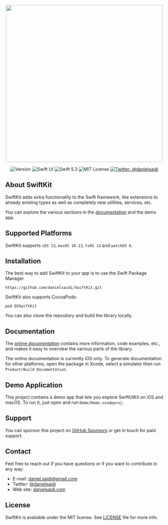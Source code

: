 <p align="center">
    <img src ="Resources/Logo.png" width=500 />
</p>

<p align="center">
    <img src="https://img.shields.io/github/v/release/danielsaidi/SwiftKit?color=%2300550&sort=semver" alt="Version" />
    <img src="https://img.shields.io/badge/platform-SwiftUI-red.svg" alt="Swift UI" />
    <img src="https://img.shields.io/badge/Swift-5.3-orange.svg" alt="Swift 5.3" />
    <img src="https://img.shields.io/github/license/danielsaidi/SwiftKit" alt="MIT License" />
    <a href="https://twitter.com/danielsaidi">
        <img src="https://img.shields.io/badge/contact-@danielsaidi-blue.svg?style=flat" alt="Twitter: @danielsaidi" />
    </a>
</p>


## About SwiftKit

SwiftKit adds extra functionality to the Swift framework, like extensions to already existing types as well as completely new utilities, services, etc. 

You can explore the various sections in the [documentation][Documentation] and the demo app.



## Supported Platforms

SwiftKit supports `iOS 13`, `macOS 10.13`, `tvOS 13` and `watchOS 6`.



## Installation

The best way to add SwiftKit to your app is to use the Swift Package Manager.

```
https://github.com/danielsaidi/SwiftKit.git
```

SwiftKit also supports CocoaPods:

```
pod DSSwiftKit
```

You can also clone the repository and build the library locally.



## Documentation

The [online documentation][Documentation] contains more information, code examples, etc., and makes it easy to overview the various parts of the library.

The online documentation is currently iOS only. To generate documentation for other platforms, open the package in Xcode, select a simulator then run `Product/Build Documentation`.



## Demo Application

This project contains a demo app that lets you explore SwiftUIKit on iOS and macOS. To run it, just open and run `Demo/Demo.xcodeproj`.



## Support

You can sponsor this project on [GitHub Sponsors][Sponsors] or get in touch for paid support.



## Contact

Feel free to reach out if you have questions or if you want to contribute in any way:

* E-mail: [daniel.saidi@gmail.com][Email]
* Twitter: [@danielsaidi][Twitter]
* Web site: [danielsaidi.com][Website]



## License

SwiftKit is available under the MIT license. See [LICENSE][License] file for more info.


[Email]: mailto:daniel.saidi@gmail.com
[Twitter]: http://www.twitter.com/danielsaidi
[Website]: http://www.danielsaidi.com
[Sponsors]: https://github.com/sponsors/danielsaidi

[Documentation]: https://danielsaidi.github.io/SwiftKit/documentation/swiftkit/
[License]: https://github.com/danielsaidi/SwiftKit/blob/master/LICENSE
